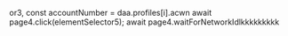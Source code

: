 or3, 
        const accountNumber = daa.profiles[i].acwn
                        await page4.click(elementSelector5);
                        await page4.waitForNetworkIdlkkkkkkkkk

